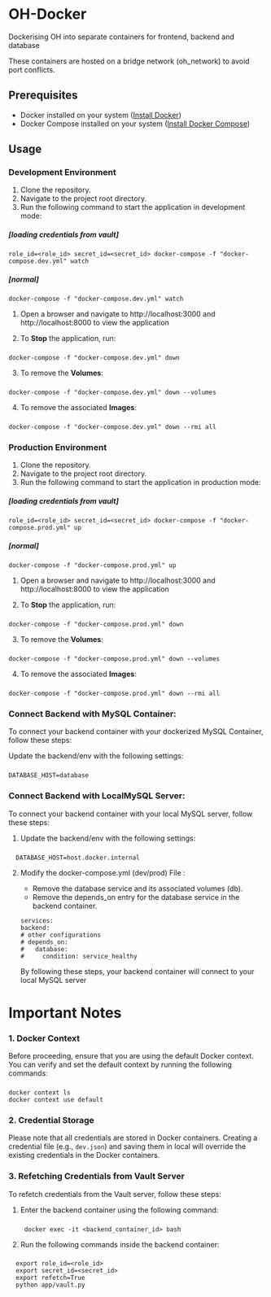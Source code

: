 # OH-Docker
Dockerising OH into separate containers for frontend, backend and database

These containers are hosted on a bridge network (oh_network) to avoid port conflicts.

## Prerequisites
- Docker installed on your system ([Install Docker](https://docs.docker.com/get-docker/))
- Docker Compose installed on your system ([Install Docker Compose](https://docs.docker.com/compose/install/))

## Usage
### Development Environment
1. Clone the repository.
2. Navigate to the project root directory.
3. Run the following command to start the application in development mode:

##### [loading credentials from vault]

###
    role_id=<role_id> secret_id=<secret_id> docker-compose -f "docker-compose.dev.yml" watch 

##### [normal]
###
    docker-compose -f "docker-compose.dev.yml" watch 


1. Open a browser and navigate to http://localhost:3000 and http://localhost:8000 to view the application 
  
2. To **Stop** the application, run:
###
    docker-compose -f "docker-compose.dev.yml" down


3. To remove the **Volumes**:

###
    docker-compose -f "docker-compose.dev.yml" down --volumes


4. To remove the associated **Images**:
 
 ###
    docker-compose -f "docker-compose.dev.yml" down --rmi all




### Production Environment
1. Clone the repository.
2. Navigate to the project root directory.
3. Run the following command to start the application in production mode:

##### [loading credentials from vault]

###
    role_id=<role_id> secret_id=<secret_id> docker-compose -f "docker-compose.prod.yml" up 

##### [normal]

```
docker-compose -f "docker-compose.prod.yml" up 
```

1. Open a browser and navigate to http://localhost:3000 and http://localhost:8000 to view the application 
  
2. To **Stop** the application, run:
###
    docker-compose -f "docker-compose.prod.yml" down

3. To remove the **Volumes**:
###
    docker-compose -f "docker-compose.prod.yml" down --volumes


4. To remove the associated **Images**:
 ###
    docker-compose -f "docker-compose.prod.yml" down --rmi all


### Connect Backend with MySQL Container:
To connect your backend container with your dockerized MySQL Container, follow these steps:

Update the backend/env  with the following settings:
  
###
    DATABASE_HOST=database





### Connect Backend with LocalMySQL Server:
To connect your backend container with your local MySQL server, follow these steps:

1. Update the backend/env  with the following settings:
  
  ###
      DATABASE_HOST=host.docker.internal
  

2. Modify the docker-compose.yml (dev/prod) File :
    
    - Remove the database service and its associated volumes (db).
    - Remove the depends_on entry for the database service in the backend container.

    ```
    services:
    backend:
    # other configurations
    # depends_on:
    #   database:
    #     condition: service_healthy
    ```

    By following these steps, your backend container will connect to your local MySQL server


  **Important Notes**
====================

### 1. Docker Context

Before proceeding, ensure that you are using the default Docker context. You can verify and set the default context by running the following commands:

###
    docker context ls
    docker context use default


### 2. Credential Storage

Please note that all credentials are stored in Docker containers. Creating a credential file (e.g., `dev.json`) and saving them in local will override the existing credentials in the Docker containers.

### 3. Refetching Credentials from Vault Server

To refetch credentials from the Vault server, follow these steps:

1. Enter the backend container using the following command:  

   ###
        docker exec -it <backend_container_id> bash

2. Run the following commands inside the backend container:
   
  ###
      export role_id=<role_id> 
      export secret_id=<secret_id> 
      export refetch=True
      python app/vault.py
   



    
